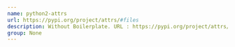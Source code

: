 ```yaml
---
name: python2-attrs
url: https://pypi.org/project/attrs/#files
description: Without Boilerplate. URL : https://pypi.org/project/attrs/#files Groups : None
group: None
---
```

